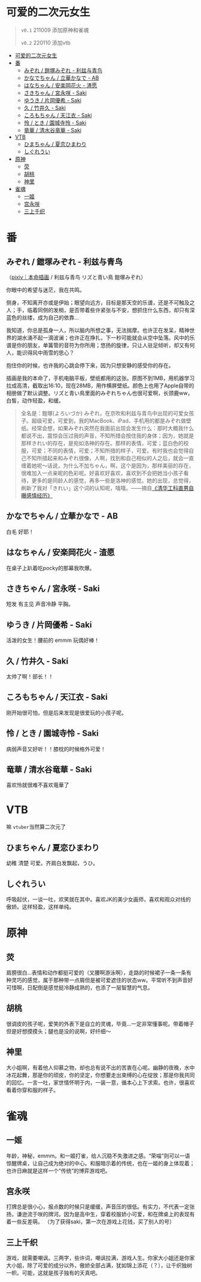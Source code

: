 # 可爱的二次元女生

> `v0.1` 211009 添加原神和雀魂
> 
> `v0.2` 220110 添加vtb

- [可爱的二次元女生](#可爱的二次元女生)
- [番](#番)
  - [みぞれ / 鎧塚みぞれ - 利兹与青鸟](#みぞれ--鎧塚みぞれ---利兹与青鸟)
  - [かなでちゃん / 立華かなで - AB](#かなでちゃん--立華かなで---ab)
  - [はなちゃん / 安楽岡花火 - 渣愿](#はなちゃん--安楽岡花火---渣愿)
  - [さきちゃん / 宮永咲 - Saki](#さきちゃん--宮永咲---saki)
  - [ゆうき / 片岡優希 - Saki](#ゆうき--片岡優希---saki)
  - [久 / 竹井久 - Saki](#久--竹井久---saki)
  - [ころもちゃん / 天江衣 - Saki](#ころもちゃん--天江衣---saki)
  - [怜 / とき / 園城寺怜 - Saki](#怜--とき--園城寺怜---saki)
  - [竜華 / 清水谷竜華 - Saki](#竜華--清水谷竜華---saki)
- [VTB](#vtb)
  - [ひまちゃん / 夏恋ひまわり](#ひまちゃん--夏恋ひまわり)
  - [しぐれうい](#しぐれうい)
- [原神](#原神)
  - [荧](#荧)
  - [胡桃](#胡桃)
  - [神里](#神里)
- [雀魂](#雀魂)
  - [一姬](#一姬)
  - [宫永咲](#宫永咲)
  - [三上千织](#三上千织)

# 番

## みぞれ / 鎧塚みぞれ - 利兹与青鸟

（[pixiv｜本命插画](https://www.pixiv.net/en/artworks/69081691) / 利兹与青鸟 リズと青い鳥 鎧塚みぞれ）

你眼中的希望与迷茫，我在共鸣。

侧身，不知离开亦或是伊始；眼望向远方，目标是那天空的乐谱，还是不可触及之人；手，临着同侧的发梢，是否带着些许紧张与不安，想抓住什么东西，却只有深蓝色的丝缕，成为自己的依靠...

我知道，你总是孤身一人，所以脑内所想之事，无法揣摩。也许正在发呆，精神世界的湖水涌不起一滴波澜；也许正在挣扎，下一秒可能就会从空中坠落。风中的乐谱是你的朋友，单簧管的音符为你所用；悠扬的旋律，只让人驻足倾听，却又有何人，能识得风中雨雪的思心？

抱住你的时候，也许我的心跳会停下来，因为只想安静的感受你的存在。

插画是我的本命了，手机电脑平板，壁纸都用的这张。原图不到1MB，用机器学习拉成高清，截取出16:10，现在28MB，用作横屏壁纸。颜色上也用了Apple自带的相册做了默认调整。リズと青い鳥里面的みぞれちゃん也很可爱啊，长颈鹿ww，白皙，动作轻盈，和缓。

> 全名是：鎧塚(よろいづか) みぞれ，在京吹和利兹与青鸟中出现的可爱女孩子。超级可爱，可爱到，我的MacBook、iPad、手机用的都是みぞれ做壁纸。经常会想，如果みぞれ突然在我面前出现会发生什么：那时大概我什么都说不出，震惊会压过我的声音，不知所措会按住我的身体；因为，她就是那样きれい的存在，是宛如洛神的存在。那样的表情，可爱；蓝白色的校服，可爱；不同的表情，可爱；不知所措的样子，可爱。有时我也会觉得自己不知所措起来和みぞれ很像，人啊，找到和自己相似的人之后，就会一直缠着她呢～话说，为什么不加ちゃん，啊，这个是因为，那样美丽的存在，很难加入一点亲昵的色彩呢。好喜欢好喜欢，喜欢到不会把她当小孩子看待，更多的是同龄人的感觉，再多一些是洛神的感觉。她的出现，总觉得，刷新了我对「きれい」这个词的认知呢，嘻嘻。——摘自[《清华工科直男自曝感情经历》](https://www.jianshu.com/p/bd21f8687b3d)

## かなでちゃん / 立華かなで - AB

白毛 好耶！

## はなちゃん / 安楽岡花火 - 渣愿

在桌子上趴着吃pocky的那幕我吹爆。

## さきちゃん / 宮永咲 - Saki

短发 有主见 声音冷静 平胸。

## ゆうき / 片岡優希 - Saki

活泼的女生！腰前的 emmm 玩偶好棒！

## 久 / 竹井久 - Saki

太帅了啊！部长！！

## ころもちゃん / 天江衣 - Saki

刚开始很可怕，但是后来发现是很爱玩的小孩子呢。

## 怜 / とき / 園城寺怜 - Saki

病弱声音又好听！！膝枕的时候格外可爱！

## 竜華 / 清水谷竜華 - Saki

喜欢怜就很难不喜欢竜華了

# VTB

嘛 `vtuber`当然算二次元了

## ひまちゃん / 夏恋ひまわり

幼稚 清楚 可爱。齐肩白发飘起，うひ。

## しぐれうい

呼吸起伏，一谈一吐，欢笑就在其中。喜欢JK的美少女画师，喜欢和观众对线的傲娇。这样轻盈，这样单纯。

# 原神

## 荧

肩膀很白...表情和动作都挺可爱的（叉腰啊游泳啊），走路的时候裙子一条一条有种灵巧的感觉，属于那种带一点屑但是被可爱遮住的状态ww。平常听不到声音好可惜啊，日配倒是感觉挺冷静成熟的，也添了一层智慧的气息。

## 胡桃

很调皮的孩子呢，爱笑的外表下是自立的灵魂，毕竟...一定非常懂事呢。带着帽子但是好想摸摸头；腿也是没的说啊，好纤细〜

## 神里

大小姐啊，有着他人仰慕之物，却也总有说不出的苦衷在心呢。幽静的夜晚，水中冰花起舞，那是你的顽皮，你的坚定，你想要走出束缚的心在绽放；那是你我共同的回忆。一言一吐，家世情怀明于内，一装一意，循本心上下求索。也许，很喜欢看着你穿和服的样子。

# 雀魂

## 一姬

年龄，神秘，emmm。和一姬打雀，给人沉稳不失激进之感。“荣喵”则可以一语惊醒牌桌，让自己成为绝对的中心。和服暗示着的传统，也在一姬的身上体现着；也许日麻就是这样一个“传统”的博弈游戏吧。

## 宫永咲

打牌总是很小心，报点数的时候只是缓缓，声音压的很低。有实力，不代表一定张扬，谦逊流于咲的牌河。因为是高中生，穿着校服娇小可爱，和在牌桌上的表现有着一些反差萌。
（为了获得saki，第一次在游戏上花钱，买了别人的号）

## 三上千织

游戏，就需要嘲讽。三两字，些许词，嘲讽拉满，游戏人生。你家大小姐还是你家大小姐，除了可爱的成分以外，傲娇全部占满，犹如锦上添花（？），让千织独树一帜。可能，这就是孩子独有的天真吧。
